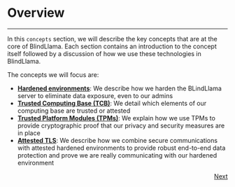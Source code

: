 # Overview
________________________________________________________

In this `concepts` section, we will describe the key concepts that are at the core of BlindLlama. Each section contains an introduction to the concept itself followed by a discussion of how we use these technologies in BlindLlama.

The concepts we will focus are:

+ [**Hardened environments**](./hardened-environments.md): We describe how we harden the BLindLlama server to eliminate data exposure, even to our admins
+ [**Trusted Computing Base (TCB)**](./TCB.md): We detail which elements of our computing base are trusted or attested
+ [**Trusted Platform Modules (TPMs)**](./TPMs.md): We explain how we use TPMs to provide cryptographic proof that our privacy and security measures are in place
+ [**Attested TLS**](./TPMs.md): We describe how we combine secure communications with attested hardened environments to provide robust end-to-end data protection and prove we are really communicating with our hardened environment

<div style="text-align: right;">
  <a href="../hardened-environments" class="btn">Next</a>
</div>